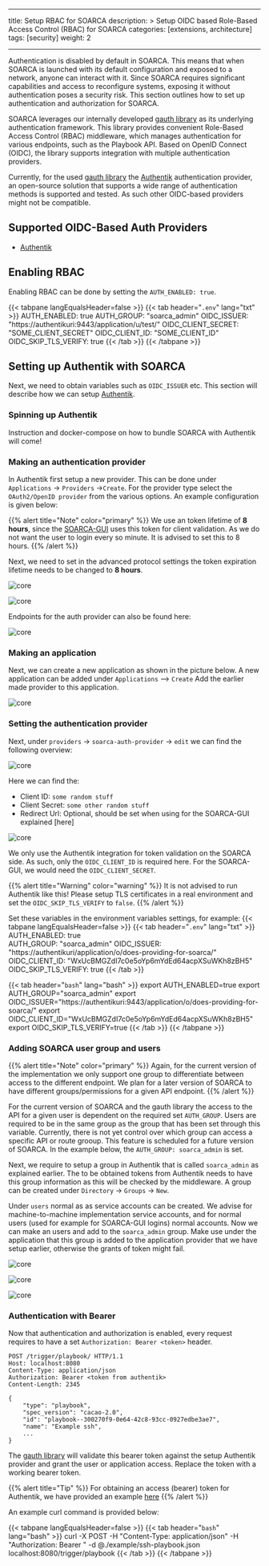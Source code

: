 
---

title: Setup RBAC for SOARCA
description: >
  Setup OIDC based Role-Based Access Control (RBAC) for SOARCA
categories: [extensions, architecture]
tags: [security]
weight: 2

---
Authentication is disabled by default in SOARCA. This means that when SOARCA is launched with its default configuration and exposed to a network, anyone can interact with it. Since SOARCA requires significant capabilities and access to reconfigure systems, exposing it without authentication poses a security risk. This section outlines how to set up authentication and authorization for SOARCA.

SOARCA leverages our internally developed [gauth library](https://github.com/COSSAS/gauth) as its underlying authentication framework. This library provides convenient Role-Based Access Control (RBAC) middleware, which manages authentication for various endpoints, such as the Playbook API. Based on OpenID Connect (OIDC), the library supports integration with multiple authentication providers.

Currently, for the used [gauth library](https://github.com/COSSAS/gauth) the [Authentik](https://goauthentik.io/) authentication provider, an open-source solution that supports a wide range of authentication methods is supported and tested. As such other OIDC-based providers might not be compatible.

## Supported OIDC-Based Auth Providers

- [Authentik](https://goauthentik.io/)


## Enabling RBAC

Enabling RBAC can be done by setting the `AUTH_ENABLED: true`.

{{< tabpane langEqualsHeader=false  >}}
{{< tab header="`.env`" lang="txt" >}}
AUTH_ENABLED: true
AUTH_GROUP: "soarca_admin"
OIDC_ISSUER: "https://authentikuri:9443/application/u/test/"
OIDC_CLIENT_SECRET: "SOME_CLIENT_SECRET"
OIDC_CLIENT_ID: "SOME_CLIENT_ID"
OIDC_SKIP_TLS_VERIFY: true
{{< /tab >}}
{{< /tabpane >}}

## Setting up Authentik with SOARCA

Next, we need to obtain variables such as `OIDC_ISSUER` etc. This section will describe how we can setup [Authentik](https://goauthentik.io/).

### Spinning up Authentik

Instruction and docker-compose on how to bundle SOARCA with Authentik will come!

### Making an authentication provider

In Authentik first setup a new provider. This can be done under `Applications` -> `Providers` ->`Create`. For the provider type select the `OAuth2/OpenID provider` from the various options. An example configuration is given below:

{{% alert title="Note" color="primary" %}}
We use an token lifetime of **8 hours**, since the [SOARCA-GUI](https://github.com/COSSAS/SOARCA-GUI) uses this token for client validation. As we do not want the user to login every so minute. It is advised to set this to 8 hours.
{{% /alert %}}

Next, we need to set in the advanced protocol settings the token expiration lifetime needs to be changed to **8 hours**.

![core](/SOARCA/images/installation_configuration/authentik_setup/setup-provider.png)

![core](/SOARCA/images/installation_configuration/authentik_setup/change-lifetime.png)

Endpoints for the auth provider can also be found here:

![core](/SOARCA/images/installation_configuration/authentik_setup/endpoints.png)

### Making an application

Next, we can create a new application as shown in the picture below. A new application can be added under `Applications` --> `Create`  Add the earlier made provider to this application.

![core](/SOARCA/images/installation_configuration/authentik_setup/setting-application.png)

### Setting the authentication provider

Next, under `providers` -> `soarca-auth-provider` -> `edit` we can find the following overview:

![core](/SOARCA/images/installation_configuration/authentik_setup/view-provider.png)

Here we can find the:

- Client ID: `some random stuff`
- Client Secret: `some other random stuff`
- Redirect Url: Optional, should be set when using for the SOARCA-GUI explained [here]

![core](/SOARCA/images/installation_configuration/authentik_setup/editing-provider.png)

We only use the Authentik integration for token validation on the SOARCA side. As such, only the `OIDC_CLIENT_ID` is required here. For the SOARCA-GUI, we would need the `OIDC_CLIENT_SECRET`.

{{% alert title="Warning" color="warning" %}}
It is not advised to run Authentik like this! Please setup TLS certificates in a real environment and set the `OIDC_SKIP_TLS_VERIFY` to `false`.
{{% /alert %}}

Set these variables in the environment variables settings, for example:
{{< tabpane langEqualsHeader=false  >}}
{{< tab header="`.env`" lang="txt" >}}
AUTH_ENABLED: true  
AUTH_GROUP: "soarca_admin"
OIDC_ISSUER: "https://authentikuri/application/o/does-providing-for-soarca/"
OIDC_CLIENT_ID: "WxUcBMGZdI7c0e5oYp6mYdEd64acpXSuWKh8zBH5"
OIDC_SKIP_TLS_VERIFY: true
{{< /tab >}}

{{< tab header="`bash`" lang="bash" >}}
export AUTH_ENABLED=true
export AUTH_GROUP="soarca_admin"
export OIDC_ISSUER="https://authentikuri:9443/application/o/does-providing-for-soarca/"
export OIDC_CLIENT_ID="WxUcBMGZdI7c0e5oYp6mYdEd64acpXSuWKh8zBH5"
export OIDC_SKIP_TLS_VERIFY=true
{{< /tab >}}
{{< /tabpane >}}

### Adding SOARCA user group and users

{{% alert title="Note" color="primary" %}}
Again, for the current version of the implementation we only support one group to differentiate between access to the different endpoint. We plan for a later version of SOARCA to have different groups/permissions for a given API endpoint.
{{% /alert %}}

For the current version of SOARCA and the gauth library the access to the API for a given user is dependent on the required set `AUTH_GROUP`. Users are required to be in the same group as the group that has been set through this variable. Currently, there is not yet control over which group can access a specific API or route grooup. This feature is scheduled for a future version of SOARCA. In the example below, the `AUTH_GROUP: soarca_admin` is set. 

Next, we require to setup a group in Authentik that is called `soarca_admin` as explained earlier. The to be obtained tokens from Authentik needs to have this group information as this will be checked by the middleware. A group can be created under `Directory` -> `Groups` -> `New`.

Under `users` normal as as service accounts can be created. We advise for machine-to-machine implementation service accounts, and for normal users (used for example for SOARCA-GUI logins) normal accounts. Now we can make an users and add to the `soarca_admin` group. Make use under the application that this group is added to the application provider that we have setup earlier, otherwise the grants of token might fail.

![core](/SOARCA/images/installation_configuration/authentik_setup/groups.png)

![core](/SOARCA/images/installation_configuration/authentik_setup/add-user.png)

![core](/SOARCA/images/installation_configuration/authentik_setup/add-groups.png)

### Authentication with Bearer

Now that authentication and authorization is enabled, every request requires to have a set `Authorization: Bearer <token>` header.

```
POST /trigger/playbook/ HTTP/1.1
Host: localhost:8080
Content-Type: application/json
Authorization: Bearer <token from authentik> 
Content-Length: 2345

{
    "type": "playbook",
    "spec_version": "cacao-2.0",
    "id": "playbook--300270f9-0e64-42c8-93cc-0927edbe3ae7",
    "name": "Example ssh",
    ...
}
```

The [gauth library](https://github.com/COSSAS/gauth) will validate this bearer token against the setup Authentik provider and grant the user or application access. Replace the token with a working bearer token.  

{{% alert title="Tip" %}}
For obtaining an access (bearer) token for Authentik, we have provided an example [here](https://github.com/COSSAS/SOARC/examples/docs/auth)
{{% /alert %}}

An example curl command is provided below:

{{< tabpane langEqualsHeader=false  >}}
{{< tab header="`bash`" lang="bash" >}}
curl -X POST -H "Content-Type: application/json" -H "Authorization: Bearer <replace token>" -d @./example/ssh-playbook.json localhost:8080/trigger/playbook
{{< /tab >}}
{{< /tabpane >}}
